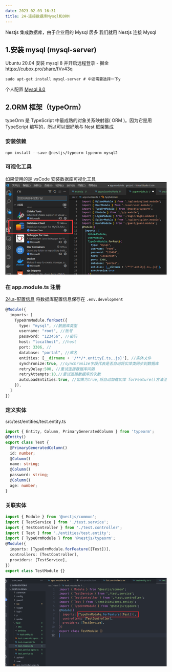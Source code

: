 ```yaml
---
date: 2023-02-03 16:31
title: 24-连接数据库Mysql和ORM
---
```


Nestjs 集成数据库，由于企业用的 Mysql 居多 我们就用 Nestjs 连接 Mysql

## 1.安装 mysql (mysql-server)

Ubuntu 20.04 安装 mysql 8 并开启远程登录 - 掘金
https://cubox.pro/share/fVv43q

```
sudo apt-get install mysql-server # 中途需要选择一下y
```

个人配置 [Mysql 8.0](../../Personal/环境变量/Mysql%208.0.md)

## 2.ORM 框架（typeOrm）

typeOrm 是 TypeScript 中最成熟的对象关系映射器( ORM )。因为它是用 TypeScript 编写的，所以可以很好地与 Nest 框架集成

### 安装依赖

```
npm install --save @nestjs/typeorm typeorm mysql2
```

### 可视化工具

如果使用的是 vsCode 安装数据库可视化工具
![](./_images/image-2023-02-03_19-48-46-581-24-连接数据库Mysql.png)

### 在 app.module.ts 注册

[24.a-配置信息](24.a-配置信息.md) 将数据库配置信息保存在 `.env.development`

```ts
@Module({
  imports: [
    TypeOrmModule.forRoot({
      type: "mysql", //数据库类型
      username: "root", //账号
      password: "123456", //密码
      host: "localhost", //host
      port: 3306, //
      database: "portal", //库名
      entities: [__dirname + '/**/*.entity{.ts,.js}'], //实体文件
      synchronize:true, //synchronize字段代表是否自动将实体类同步到数据库
      retryDelay:500, //重试连接数据库间隔
      retryAttempts:10,//重试连接数据库的次数
      autoLoadEntities:true, //如果为true,将自动加载实体 forFeature()方法注册的每个实体都将自动添加到配置对象的实体数组中
    }),
  ]
})
```

### 定义实体

src/test/entities/test.entity.ts

```ts
import { Entity, Column, PrimaryGeneratedColumn } from 'typeorm';
@Entity()
export class Test {
  @PrimaryGeneratedColumn()
  id: number;
  @Column()
  name: string;
  @Column()
  password: string;
  @Column()
  age: number;
}

```

### 关联实体

```ts
import { Module } from '@nestjs/common';
import { TestService } from './test.service';
import { TestController } from './test.controller';
import { Test } from './entities/test.entity';
import { TypeOrmModule } from '@nestjs/typeorm';
@Module({
  imports: [TypeOrmModule.forFeature([Test])],
  controllers: [TestController],
  providers: [TestService],
})
export class TestModule {}

```

![](./_images/image-2023-02-03_19-52-41-475-24-连接数据库Mysql.png)